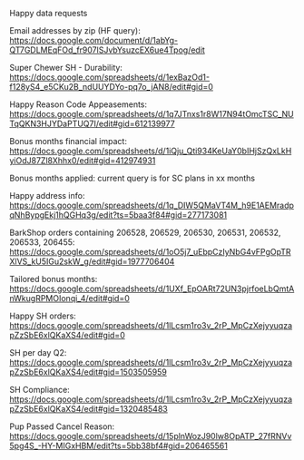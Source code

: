 
Happy data requests

Email addresses by zip (HF query): https://docs.google.com/document/d/1abYg-QT7GDLMEqFOd_fr907lSJvbYsuzcEX6ue4Tpog/edit

Super Chewer SH - Durability: https://docs.google.com/spreadsheets/d/1exBazOd1-f128yS4_e5CKu2B_ndUUYDYo-pq7o_jAN8/edit#gid=0

Happy Reason Code Appeasements: https://docs.google.com/spreadsheets/d/1q7JTnxs1r8W17N94tOmcTSC_NUTqQKN3HJYDaPTUQ7I/edit#gid=612139977

Bonus months financial impact: https://docs.google.com/spreadsheets/d/1iQju_Qti934KeUaY0bIHjSzQxLkHyiOdJ87Zl8Xhhx0/edit#gid=412974931

Bonus months applied: current query is for SC plans in xx months

Happy address info: https://docs.google.com/spreadsheets/d/1q_DIW5QMaVT4M_h9E1AEMradpqNhBypgEkj1hQGHq3g/edit?ts=5baa3f84#gid=277173081

BarkShop orders containing 206528, 206529, 206530, 206531, 206532, 206533, 206455: https://docs.google.com/spreadsheets/d/1oO5j7_uEbpCzIyNbG4vFPgOpTRXlVS_kU5IGu2skW_g/edit#gid=1977706404

Tailored bonus months: https://docs.google.com/spreadsheets/d/1UXf_EpOARt72UN3pjrfoeLbQmtAnWkugRPMOIonqi_4/edit#gid=0


Happy SH orders: https://docs.google.com/spreadsheets/d/1lLcsm1ro3v_2rP_MpCzXejyyuqzapZzSbE6xlQKaXS4/edit#gid=0

SH per day Q2: https://docs.google.com/spreadsheets/d/1lLcsm1ro3v_2rP_MpCzXejyyuqzapZzSbE6xlQKaXS4/edit#gid=1503505959

SH Compliance: https://docs.google.com/spreadsheets/d/1lLcsm1ro3v_2rP_MpCzXejyyuqzapZzSbE6xlQKaXS4/edit#gid=1320485483

Pup Passed Cancel Reason: https://docs.google.com/spreadsheets/d/15plnWozJ90lw8OpATP_27fRNVv5pg4S_-HY-MIGxHBM/edit?ts=5bb38bf4#gid=206465561

